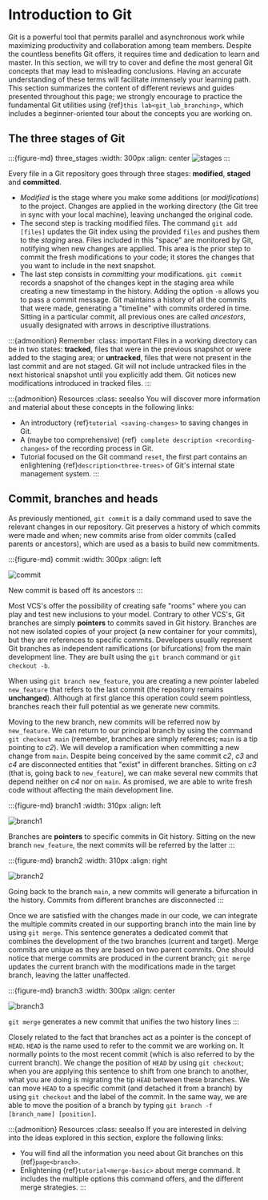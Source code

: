 # Introduction to Git
Git is a powerful tool that permits parallel and asynchronous work while maximizing productivity and collaboration among team members. Despite the countless benefits Git offers, it requires time and dedication to learn and master. In this section, we will try to cover and define the most general Git concepts that may lead to misleading conclusions. Having an accurate understanding of these terms will facilitate immensely your learning path. This section summarizes the content of different reviews and guides presented throughout this page; we strongly encourage to practice the fundamental Git utilities using {ref}`this lab<git_lab_branching>`, which includes a beginner-oriented tour about the concepts you are working on. 

## The three stages of Git 


:::{figure-md} three_stages
:width: 300px
:align: center
![stages](images/three.png)
:::


Every file in a Git repository goes through three stages: __modified__, __staged__ and __committed__.
 * _Modified_ is the stage where you make some additions (or _modifications_) to the project. Changes are applied in the working directory (the Git tree in sync with your local machine), leaving unchanged the original code.
 * The second step is tracking modified files. The command `git add [files]` updates the Git index using the provided `files` and pushes them to the _staging_ area. Files included in this "space" are monitored by Git, notifying when new changes are applied. This area is the prior step to commit the fresh modifications to your code; it stores the changes that you want to include in the next snapshot.   
 * The last step consists in _committing_ your modifications. `git commit` records a snapshot of the changes kept in the staging area while creating a new timestamp in the history. Adding the option `-m` allows you to pass a commit message. Git maintains a history of all the commits that were made, generating a "timeline" with commits ordered in time. Sitting in a particular commit, all previous ones are called _ancestors_, usually designated with arrows in descriptive illustrations.

:::{admonition} Remember
:class: important
Files in a working directory can be in two states: __tracked__, files that were in the previous snapshot or were added to the staging area; or __untracked__, files that were not present in the last commit and are not staged. Git will not include untracked files in the next historical snapshot until you explicitly add them. Git notices new modifications introduced in tracked files. 
:::

:::{admonition} Resources
:class: seealso 
You will discover more information and material about these concepts in the following links:
* An introductory {ref}`tutorial <saving-changes>` to saving changes in Git.
* A (maybe too comprehensive) {ref}` complete description <recording-changes>` of the recording process in Git.
* Tutorial focused on the Git command `reset`, the first part contains an enlightening {ref}`description<three-trees>` of Git's internal state management system. 
:::

## Commit, branches and heads

As previously mentioned, `git commit` is a daily command used to save the relevant changes in our repository. Git preserves a history of which commits were made and when; new commits arise from older commits (called parents or ancestors), which are used as a basis to build new commitments. 

:::{figure-md} commit
:width: 300px
:align: left

![commit](images/commit.png)

New commit is based off its ancestors
:::

Most VCS's offer the possibility of creating safe "rooms" where you can play and test new inclusions to your model. Contrary to other VCS's, Git branches are simply __pointers__ to commits saved in Git history. Branches are not new isolated copies of your project (a new container for your commits), but they are references to specific commits. Developers usually represent Git branches as independent ramifications (or bifurcations) from the main development line. They are built using the `git branch` command or `git checkout -b`. 

When using `git branch new_feature`, you are creating a new pointer labeled `new_feature` that refers to the last commit (the repository remains __unchanged__). Although at first glance this operation could seem pointless, branches reach their full potential as we generate new commits. 

Moving to the new branch, new commits will be referred now by `new_feature`. We can return to our principal branch by using the command `git checkout main` (remember, branches are simply references; `main` is a tip pointing to _c2_). We will develop a ramification when committing a new change from `main`. Despite being conceived by the same commit _c2_, _c3_ and _c4_ are disconnected entities that "exist" in different branches. Sitting on _c3_ (that is, going back to `new_feature`), we can make several new commits that depend neither on _c4_ nor on `main`. As promised, we are able to write fresh code without affecting the main development line. 


:::{figure-md} branch1
:width: 310px
:align: left

![branch1](images/branch1.png)

Branches are __pointers__ to specific commits in Git history. Sitting on the new branch `new_feature`, the next commits will be referred by the latter
:::

:::{figure-md} branch2
:width: 310px
:align: right

![branch2](images/branch2.png)

Going back to the branch `main`, a new commits will generate a bifurcation in the history. Commits from different branches are disconnected
:::


      


Once we are satisfied with the changes made in our code, we can integrate the multiple commits created in our supporting branch into the main line by using `git merge`. This sentence generates a dedicated commit that combines the development of the two branches (current and target). Merge commits are unique as they are based on two parent commits. One should notice that merge commits are produced in the current branch; `git merge` updates the current branch with the modifications made in the target branch, leaving the latter unaffected. 

:::{figure-md} branch3
:width: 300px
:align: center

![branch3](images/branch3.png)

`git merge` generates a new commit that unifies the two history lines 
:::

Closely related to the fact that branches act as a pointer is the concept of `HEAD`. `HEAD` is the name used to refer to the commit we are working on. It normally points to the most recent commit (which is also referred to by the current branch). We change the position of `HEAD` by using `git checkout`; when you are applying this sentence to shift from one branch to another, what you are doing is migrating the tip `HEAD` between these branches. We can move `HEAD` to a specific commit (and detached it from a branch) by using `git checkout` and the label of the commit. In the same way, we are able to move the position of a branch by typing `git branch -f [branch_name] [position]`. 

:::{admonition} Resources
:class: seealso 
If you are interested in delving into the ideas explored in this section, explore the following links:
* You will find all the information you need about Git branches on this {ref}`page<branch>`.
* Enlightening {ref}`tutorial<merge-basic>` about merge command. It includes the multiple 
  options this command offers, and the different merge strategies. 
:::
